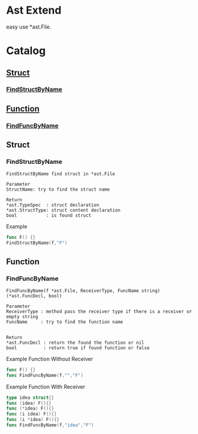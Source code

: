 # Ast Extend

easy use *ast.File.

# Catalog

## [Struct](#Struct)
### [FindStructByName](#FindStructByName)

## [Function](#Function)
### [FindFuncByName](#FindFuncByName)


## Struct
### FindStructByName
```
FindStructByName find struct in *ast.File

Parameter
StructName: try to find the struct name

Return
*ast.TypeSpec  : struct declaration
*ast.StructType: struct content declaration
bool           : is found struct
```

Example
```go
func F() {}
FindStructByName(f,"F")
```


## Function
### FindFuncByName
```
FindFuncByName(f *ast.File, ReceiverType, FuncName string) (*ast.FuncDecl, bool)

Parameter
ReceiverType : method pass the receiver type if there is a receiver or empty string
FuncName     : try to find the function name


Return
*ast.FuncDecl : return the found the function or nil
bool          : return true if found function or false
```

Example Function Without Receiver 
```go
func F() {}
func FindFuncByName(f,"","F")
```

Example Function With Receiver
```go
type idea struct{}
func (idea) F(){}
func (*idea) F(){}
func (i idea) F(){}
func (i *idea) F(){}
func FindFuncByName(f,"idea","F")
```

